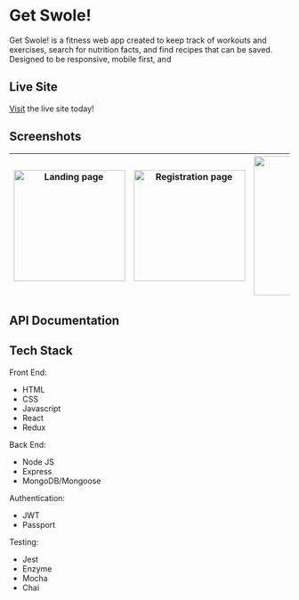 # Get Swole!

Get Swole! is a fitness web app created to keep track of workouts and exercises, search for nutrition facts, and find recipes that can be saved. Designed to be responsive, mobile first, and 

## Live Site
[Visit](https://get-swole-app.herokuapp.com/) the live site today!

## Screenshots

|<img alt ='Landing page' src='https://flic.kr/p/2gqTHRX' width='200'>|<img alt ='Registration page' src='https://photos.app.goo.gl/cK925sgzwwJHZy3Y7' width='200'>|<img alt ='Navigation' src='https://drive.google.com/open?id=1zyBd6tkevjPQUunYuvibxl2XOTccMPmq' width='250'>|<img alt ='Workout Page' src='https://drive.google.com/open?id=1zEOI5FMF4lPFDXyWRVOekPjan_hQcUAm' width='250'>|
|:---:|:---:|:---:|:---:|


## API Documentation

## Tech Stack

Front End:
- HTML
- CSS
- Javascript
- React
- Redux

Back End:
- Node JS
- Express
- MongoDB/Mongoose

Authentication:
- JWT
- Passport

Testing:
- Jest
- Enzyme
- Mocha
- Chai
